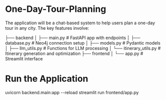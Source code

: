 # One-Day-Tour-Planning
The application will be a chat-based system to help users plan a one-day tour in any city. The key features involve:



├── backend
│   ├── main.py               # FastAPI app with endpoints
│   ├── database.py           # Neo4j connection setup
│   ├── models.py             # Pydantic models
│   ├── llm_utils.py          # Functions for LLM processing
│   └── itinerary_utils.py    # Itinerary generation and optimization
├── frontend
│   └── app.py                # Streamlit interface


# Run the Application

uvicorn backend.main:app --reload
streamlit run frontend/app.py
